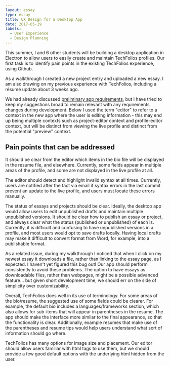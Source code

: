 ```yaml
---
layout: essay
type: essay
title: UX Design for a Desktop App
date: 2017-05-19
labels:
  - User Experience
  - Design Planning
---
```


This summer, I and 6 other students will be building a desktop application in Electron to allow users to easily create and maintain TechFolios profiles. Our first task is to identify pain points in the existing TechFolios  experience, using Github.

As a walkthrough I created a new project entry and uploaded a new essay. I am also drawing on my previous experience with TechFolios, including a résumé update about 3 weeks ago.

We had already discussed [preliminary app requirements](https://github.com/techfolios/designer), but I have tried to keep my suggestions broad to remain relevant with any requirements changes during development. Below I used the term "editor" to refer to a context in the new app where the user is editing information - this may end up being multiple contexts such as project-editor context and profile-editor context, but will be distinct from viewing the live profile and distinct from the potential "preview" context.

## Pain points that can be addressed

It should be clear from the editor which items in the bio file will be displayed in the resume file, and elsewhere. Currently, some fields appear in multiple areas of the profile, and some are not displayed in the live profile at all.

The editor should detect and highlight invalid syntax at all times. Currently, users are notified after the fact via email if syntax errors in the last commit prevent an update to the live profile, and users must locate these errors manually.

The status of essays and projects should be clear. Ideally, the desktop app would allow users to edit unpublished drafts and maintain multiple unpublished versions. It should be clear how to publish an essay or project, and always clear what the status (published or unpublished) of each is. Currently, it is difficult and confusing to have unpublished versions in a profile, and most users would opt to save drafts locally. Having local drafts may make it difficult to convert format from Word, for example, into a publishable format.

As a related issue, during my walkthrough I noticed that when I click on my newest essay it downloads a file, rather than linking to the essay page, as I expected. I haven't yet figured this bug out! Our app should perform consistently to avoid these problems. The option to have essays as downloadable files, rather than webpages, might be a possible advanced feature... but given short development time, we should err on the side of simplicity over customizability.

Overall, TechFolios does well in its use of terminology. For some areas of the bio/resume, the suggested use of some fields could be clearer. For example, the default bio includes a languages/frameworks section, which also allows for sub-items that will appear in parentheses in the resume. The app should make the interface more similar to the final appearance, so that the functionality is clear. Additionally, example resumes that make use of the parentheses and resume tips would help users understand what sort of information should go where.

TechFolios has many options for image size and placement. Our editor should allow users familiar with html tags to use them, but we should provide a few good default options with the underlying html hidden from the user.

